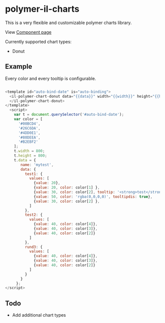 polymer-il-charts
=================

This is a very flexible and customizable polymer charts library.

View [Component page](https://inspirationlabs.github.io/polymer-il-charts/components/polymer-il-charts/)

Currently supported chart types:

- Donut

## Example

Every color and every tooltip is configurable.

```js

<template id="auto-bind-date" is="auto-binding">
  <il-polymer-chart-donut data="{{data}}" width="{{width}}" height="{{height}}" cwidth="100" innermargin="100" datamargin="10">
  </il-polymer-chart-donut>
</template>
  <script>
    var t = document.querySelector('#auto-bind-date');
    var color = [
      '#00BCD4',
      '#26C6DA',
      '#4DD0E1',
      '#80DEEA',
      '#B2EBF2'
    ];
    t.width = 800;
    t.height = 800;
    t.data = {
       name: 'mytest',
       data: {
         test1: {
           values: [
             {value: 20},
             {value: 20, color: color[1] },
             {value: 30, color: color[2], tooltip: '<strong>test</strong>' },
             {value: 50, color: 'rgba(0,0,0,0)', tooltipdis: true},
             {value: 30, color: color[2] },
           ]
         },
         test2: {
           values: [
             {value: 40, color: color[4]},
             {value: 40, color: color[3]},
             {value: 40, color: color[2]}
           ]
         },
         rund3: {
           values: [
             {value: 40, color: color[4]},
             {value: 40, color: color[3]},
             {value: 40, color: color[2]}
           ]
         }
       }
     };
</script>
```

## Todo

- Add additional chart types
